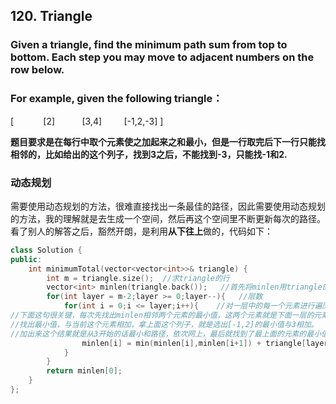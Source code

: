 ## 120. Triangle ##
### Given a triangle, find the minimum path sum from top to bottom. Each step you may move to adjacent numbers on the row below. ###

### For example, given the following triangle： ###

[
&nbsp;&nbsp;&nbsp;&nbsp;&nbsp;&nbsp;&nbsp;&nbsp;&nbsp;&nbsp;&nbsp;[2]
&nbsp;&nbsp;&nbsp;&nbsp;&nbsp;&nbsp;&nbsp;&nbsp;&nbsp;&nbsp;[3,4]
&nbsp;&nbsp;&nbsp;&nbsp;&nbsp;&nbsp;&nbsp;&nbsp;[-1,2,-3]
]

**题目要求是在每行中取个元素使之加起来之和最小，但是一行取完后下一行只能找相邻的，比如给出的这个列子，找到3之后，不能找到-3，只能找-1和2.**

### 动态规划 ###

需要使用动态规划的方法，很难直接找出一条最佳的路径，因此需要使用动态规划的方法，我的理解就是去生成一个空间，然后再这个空间里不断更新每次的路径。看了别人的解答之后，豁然开朗，是利用**从下往上**做的，代码如下：

```cpp
class Solution {
public:
    int minimumTotal(vector<vector<int>>& triangle) {
        int m = triangle.size();  //求triangle的行
        vector<int> minlen(triangle.back());   //首先将minlen用triangle的最后一行元素初始化，这样待会从下往上遍历不需要从最后一行了，可以从倒数第二行开始遍历。
        for(int layer = m-2;layer >= 0;layer--){   //层数
            for(int i = 0;i <= layer;i++){    //对一层中的每一个元素进行遍历
//下面这句很关键，每次先找出minlen相邻两个元素的最小值，这两个元素就是下面一层的元素。
//找出最小值，与当前这个元素相加，拿上面这个列子，就是选出[-1,2]的最小值与3相加。
//加出来这个结果就是从3开始的话最小和路径，依次网上，最后就找到了最上面的元素的最小值。
                minlen[i] = min(minlen[i],minlen[i+1]) + triangle[layer][i];
            }
        }
        return minlen[0];
    }
};
```